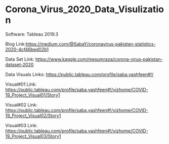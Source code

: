 # Corona_Virus_2020_Data_Visulization
Software: Tableau 2019.3

Blog Link:https://medium.com/@SabaY/coronavirus-pakistan-statistics-2020-4cf46bed02b1

Data Set Link: https://www.kaggle.com/mesumraza/corona-virus-pakistan-dataset-2020

Data Visuals Links: https://public.tableau.com/profile/saba.yashfeen#!/

Visual#01 Link: https://public.tableau.com/profile/saba.yashfeen#!/vizhome/COVID-19_Project_Visual01/Story1

Visual#02 Link: https://public.tableau.com/profile/saba.yashfeen#!/vizhome/COVID-19_Project_Visual02/Story1

Visual#03 Link: https://public.tableau.com/profile/saba.yashfeen#!/vizhome/COVID-19_Project_Visual03/Story1
